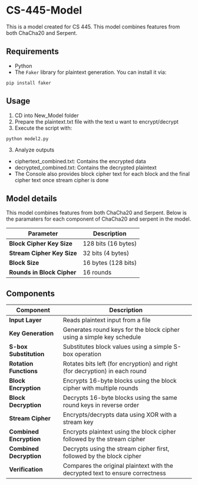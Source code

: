 # CS-445-Model
This is a model created for CS 445. This model combines features from both ChaCha20 and Serpent.

## Requirements
- Python
- The `Faker` library for plaintext generation. You can install it via:

```
pip install faker
```

## Usage
1. CD into New_Model folder
2. Prepare the plaintext.txt file with the text u want to encrypt/decrypt
3. Execute the script with:
```
python model2.py
```
3. Analyze outputs
- ciphertext_combined.txt: Contains the encrypted data
- decrypted_combined.txt: Contains the decrypted plaintext
- The Console also provides block cipher text for each block and the final cipher text once stream cipher is done 

## Model details
This model combines features from both ChaCha20 and Serpent.
Below is the paramaters for each component of ChaCha20 and serpent in the model.

| Parameter                          | Description                                           |
|------------------------------------|-------------------------------------------------------|
| **Block Cipher Key Size**          | 128 bits (16 bytes)                                  |
| **Stream Cipher Key Size**         | 32 bits (4 bytes)                                   |
| **Block Size**                     | 16 bytes (128 bits)                                 |
| **Rounds in Block Cipher**         | 16 rounds                                           |


## Components
| Component                  | Description                                                                       |
|----------------------------|-----------------------------------------------------------------------------------|
| **Input Layer**            | Reads plaintext input from a file                                                |
| **Key Generation**         | Generates round keys for the block cipher using a simple key schedule            |
| **S-box Substitution**     | Substitutes block values using a simple S-box operation                         |
| **Rotation Functions**      | Rotates bits left (for encryption) and right (for decryption) in each round      |
| **Block Encryption**        | Encrypts 16-byte blocks using the block cipher with multiple rounds              |
| **Block Decryption**        | Decrypts 16-byte blocks using the same round keys in reverse order               |
| **Stream Cipher**          | Encrypts/decrypts data using XOR with a stream key                               |
| **Combined Encryption**     | Encrypts plaintext using the block cipher followed by the stream cipher           |
| **Combined Decryption**     | Decrypts using the stream cipher first, followed by the block cipher             |
| **Verification**           | Compares the original plaintext with the decrypted text to ensure correctness     |


